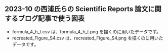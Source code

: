 ## 2023-10 の西浦氏らの Scientific Reports 論文に関するブログ記事で使う図表

- formula_4_h_t.csv は、formula_4_h_t.png を描くのに用いたデータです。
- recreated_Figure_S4.csv は、recreated_Figure_S4.png を描くのに用いたデータです。
